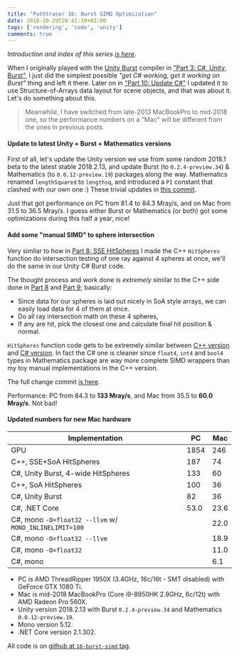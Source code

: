 ```yaml
---
title: "Pathtracer 16: Burst SIMD Optimization"
date: 2018-10-29T20:41:10+03:00
tags: ['rendering', 'code', 'unity']
comments: true
---
```


*Introduction and index of this series [is here](/blog/2018/03/28/Daily-Pathtracer-Part-0-Intro/)*.

When I originally played with the [Unity Burst](https://unity3d.com/unity/features/job-system-ECS) compiler
in ["Part 3: C#, Unity, Burst"](/blog/2018/03/28/Daily-Pathtracer-Part-3-CSharp-Unity-Burst/), I just
did the simplest possible *"get C# working, get it working on Burst"* thing and left it there. Later on in
["Part 10: Update C#"](/blog/2018/04/16/Daily-Pathtracer-10-Update-CsharpGPU/) I updated it to use Structure-of-Arrays
data layout for scene objects, and that was about it. Let's do something about this.

> Meanwhile, I have switched from late-2013 MacBookPro to mid-2018 one, so the performance
> numbers on a "Mac" will be different from the ones in previous posts.

#### Update to latest Unity + Burst + Mathematics versions

First of all, let's update the Unity version we use from some random 2018.1 beta to the latest stable 2018.2.13,
and update Burst (to `0.2.4-preview.34`) & Mathematics (to `0.0.12-preview.19`) packages along the way.
Mathematics renamed `lengthSquared` to `lengthsq`,
and introduced a `PI` constant that clashed with our own one :) These trivial updates in
[this commit](https://github.com/aras-p/ToyPathTracer/commit/467573c9a99).

Just that got performance on PC from 81.4 to 84.3 Mray/s, and on Mac from 31.5 to 36.5 Mray/s. I guess
either Burst or Mathematics (or both) got some optimizations during this half a year, nice!

#### Add some "manual SIMD" to sphere intersection

Very similar to how in [Part 8: SSE HitSpheres](/blog/2018/04/11/Daily-Pathtracer-8-SSE-HitSpheres/)
I made the C++ `HitSpheres` function do intersection testing of one ray against 4 spheres at once, we'll do the
same in our Unity C# Burst code.

The thought process and work done is *extremely* similar to the C++ side done in
[Part 8](/blog/2018/04/11/Daily-Pathtracer-8-SSE-HitSpheres/) and [Part 9](/blog/2018/04/13/Daily-Pathtracer-9-A-wild-ryg-appears/);
basically:

* Since data for our spheres is laid out nicely in SoA style arrays, we can easily load data for 4 of them at once.
* Do all ray intersection math on these 4 spheres,
* If any are hit, pick the closest one and calculate final hit position & normal.

`HitSpheres` function code gets to be extremely similar between
[C++ version](https://github.com/aras-p/ToyPathTracer/blob/16-burst-simd/Cpp/Source/Maths.cpp#L89) and
[C# version](https://github.com/aras-p/ToyPathTracer/blob/16-burst-simd/Unity/Assets/Maths.cs#L183).
In fact the C# one is cleaner since `float4`, `int4` and `bool4` types in Mathematics package are way more complete
SIMD wrappers than my toy manual implementations in the C++ version.

The full change commit [is here](https://github.com/aras-p/ToyPathTracer/commit/7554871b35).

Performance: PC from 84.3 to **133 Mray/s**, and Mac from 35.5 to **60.0 Mray/s**. Not bad!


#### Updated numbers for new Mac hardware

 Implementation              | PC   | Mac
-----------------------------|------|-----
GPU                          | 1854 | 246
C++, SSE+SoA HitSpheres      | 187  | 74
C#, Unity Burst, 4-wide HitSpheres | 133 | 60
C++, SoA HitSpheres          | 100  | 36
C#, Unity Burst              | 82 | 36
C#, .NET Core                | 53.0 | 23.6
C#, mono `-O=float32 --llvm` w/ `MONO_INLINELIMIT=100` |      | 22.0
C#, mono `-O=float32 --llvm` |      | 18.9
C#, mono `-O=float32`        |      | 11.0
C#, mono                     |      | 6.1

* PC is AMD ThreadRipper 1950X (3.4GHz, 16c/16t - SMT disabled) with GeForce GTX 1080 Ti.
* Mac is mid-2018 MacBookPro (Core i9-8950HK 2.9GHz, 6c/12t) with AMD Radeon Pro 560X.
* Unity version 2018.2.13 with Burst `0.2.4-preview.34` and Mathematics `0.0.12-preview.19`.
* Mono version 5.12.
* .NET Core version 2.1.302.

All code is on [github at `16-burst-simd` tag](https://github.com/aras-p/ToyPathTracer/tree/16-burst-simd).



